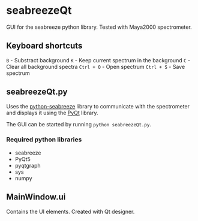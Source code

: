 # seabreezeQt

GUI for the seabreeze python library. Tested with Maya2000 spectrometer.

## Keyboard shortcuts

`B` - Substract background
`K` - Keep current spectrum in the background
`C` - Clear all background spectra
`Ctrl + O` - Open spectrum
`Ctrl + S` - Save spectrum

## seabreezeQt.py

Uses the [python-seabreeze](https://github.com/ap--/python-seabreeze) library to communicate with the spectrometer and displays it using the [PyQt](https://riverbankcomputing.com/software/pyqt/) library.

The GUI can be started by running `python seabreezeQt.py`.

### Required python libraries
  * seabreeze
  * PyQt5
  * pyqtgraph
  * sys
  * numpy
  
## MainWindow.ui

Contains the UI elements. Created with Qt designer.
